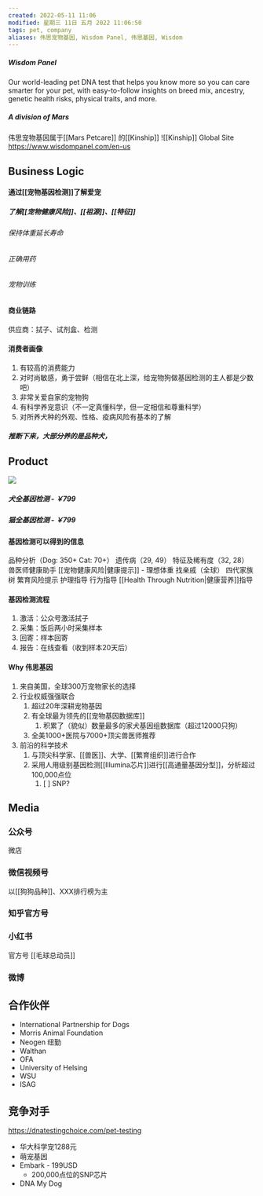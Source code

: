```yaml
---
created: 2022-05-11 11:06
modified: 星期三 11日 五月 2022 11:06:50
tags: pet, company
aliases: 伟思宠物基因, Wisdom Panel, 伟思基因, Wisdom
---
```

##### Wisdom Panel
Our world-leading pet DNA test that helps you know more so you can care smarter for your pet, with easy-to-follow insights on breed mix, ancestry, genetic health risks, physical traits, and more.

##### A division of Mars
伟思宠物基因属于[[Mars Petcare]] 的[[Kinship]] ![[Kinship]]
Global Site
https://www.wisdompanel.com/en-us

## Business Logic
#### 通过[[宠物基因检测]]了解爱宠
##### 了解[[宠物健康风险]]、[[祖源]]、[[特征]]
###### 保持体重延长寿命
###### 正确用药
###### 宠物训练
#### 商业链路
供应商：拭子、试剂盒、检测
#### 消费者画像
1. 有较高的消费能力
2. 对时尚敏感，勇于尝鲜（相信在北上深，给宠物狗做基因检测的主人都是少数吧）
3. 非常关爱自家的宠物狗
4. 有科学养宠意识（不一定真懂科学，但一定相信和尊重科学）
5. 对所养犬种的外观、性格、疫病风险有基本的了解
##### 推断下来，大部分养的是品种犬，
  
## Product
![](https://s1.vika.cn/space/2022/05/23/cf0e946877ab432cbcbec1168e72cb0c)
##### 犬全基因检测 - ￥799
##### 猫全基因检测 - ￥799
#### 基因检测可以得到的信息
品种分析（Dog: 350+ Cat: 70+）
遗传病（29, 49）
特征及稀有度（32, 28）
兽医师健康助手
[[宠物健康风险|健康提示]] - 理想体重
找亲戚（全球）
四代家族树
繁育风险提示
护理指导
行为指导
[[Health Through Nutrition|健康营养]]指导
#### 基因检测流程
1. 激活：公众号激活拭子
2. 采集：饭后两小时采集样本
3. 回寄：样本回寄
4. 报告：在线查看（收到样本20天后）
#### Why 伟思基因
1. 来自美国，全球300万宠物家长的选择
2. 行业权威强强联合
	1. 超过20年深耕宠物基因
	2. 有全球最为领先的[[宠物基因数据库]]
		1. 积累了（貌似）数量最多的家犬基因组数据库（超过12000只狗）
	3. 全美1000+医院与7000+顶尖兽医师推荐
3. 前沿的科学技术
	1. 与顶尖科学家、[[兽医]]、大学、[[繁育组织]]进行合作
	2. 采用人用级别基因检测[[Illumina芯片]]进行[[高通量基因分型]]，分析超过100,000点位
		1. [ ] SNP?



## Media
### 公众号
微店
### 微信视频号
以[[狗狗品种]]、XXX排行榜为主
### 知乎官方号
### 小红书
官方号
[[毛球总动员]]
### 微博
## 合作伙伴
- International Partnership for Dogs
- Morris Animal Foundation
- Neogen 纽勤
- Walthan
- OFA
- University of Helsing
- WSU
- ISAG

## 竞争对手
https://dnatestingchoice.com/pet-testing
- 华大科学宠1288元
- 萌宠基因
- Embark - 199USD
	- 200,000点位的SNP芯片
- DNA My Dog